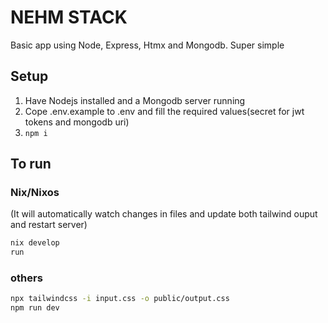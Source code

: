 # NEHM STACK

Basic app using Node, Express, Htmx and Mongodb. Super simple

## Setup
1. Have Nodejs installed and a Mongodb server running
2. Cope .env.example to .env and fill the required values(secret for jwt tokens and mongodb uri)
3. `npm i`

## To run

### Nix/Nixos
(It will automatically watch changes in files and update both tailwind ouput and restart server)

```bash
nix develop
run
```

### others

```bash
npx tailwindcss -i input.css -o public/output.css
npm run dev
```
